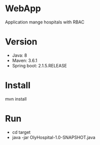 # WebApp
Application mange hospitals with RBAC

# Version
<ul>
<li>Java: 8</li>
<li>Maven: 3.6.1</li>
<li>Spring boot: 2.1.5.RELEASE</li>
</ul>

# Install
mvn install

# Run
<ul>
<li>cd target</li>
<li>java -jar OlyHospital-1.0-SNAPSHOT.java</li>
</ul>
